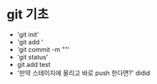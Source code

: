 # git 기초

- 'git init'
- 'git add <filename>'
- 'git commit -m "<message>"'
- 'git status'
-  git add test
- '만약 스테이지에 올리고 바로 push 한다면?'
didid